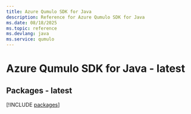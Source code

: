 ```yaml
---
title: Azure Qumulo SDK for Java
description: Reference for Azure Qumulo SDK for Java
ms.date: 08/18/2025
ms.topic: reference
ms.devlang: java
ms.service: qumulo
---
```

# Azure Qumulo SDK for Java - latest
## Packages - latest
[!INCLUDE [packages](qumulo-index.md)]